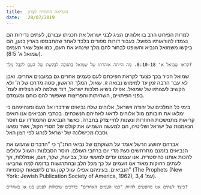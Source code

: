 ```yaml
---
title:  הקריאה החוזרת לצדק
date:   28/07/2019
---
```


למרות הפירוט הרב בו אלוהים הציג לבני ישראל את תכניתו עבורם, לעתים נדירות הם נצמדו להוראותיו בפועל. כעבור דורות ספורים בלבד לאחר שהתבססו בארץ כנען, הם ביקשו משמואל הנביא והשופט לבחור להם מלך שינהיג את העם, כמו אצל שאר העמים (שמואל א' 8:5). 

`קראו שמואל א' 8:10-18. מה הייתה אזהרתו של שמואל בתגובה לבקשת של העם לקבל מלך?`

שמואל הכיר בכך כצעד לקראת הפיכתם לעם כעמים אחרים גם במובנים אחרים. ואכן לא עבר הרבה זמן עד למימוש נבואה זו. שאול, המלך הראשון, סטה מדרכו של ה' ולא הקשיב לעצותיו של שמואל. אפילו בשיא מלכות ישראל, דוד ושלמה לא הצליחו לעמ’ בפני הפיתויים, השחיתות והפריצות שאפשר להם כוחם ומעמדם.  

בימי כל המלכים של יהודה וישראל, אלוהים שלח נביאים שידברו אל העם ומנהיגיהם כי ימלאו את חובותם מול אלוהים לדאוג לאחיהם הנשכחים. בכתבי הנביאים אנו רואים קריאות מתמשכות החוזרות ונשנות לחיי צדק בחברה. כאשר הנביאים התמודדו עם חוסר הנאמנות של ישראל ושליטיה, הם למעשה השמיעו את קולם של חסרי הקול, אשר נפגעו וסבלו מכישלונה של ישראל לנהוג לפי רצון האל. 

אברהם יהושע הרשל אומר על תשוקתם של נביאי התנ"ך כי "הדברים שזעזעו את הנביאים בזמנם מתרחשים כעת מדי יום ברחבי העולם. חוסר הסבלנות והעוול עלולים להכות אותנו כהיסטריה. אנו עצמנו עדים למעשי עוול, צביעות, שקר, זעם, אומללות, אך לעתים רחוקות מאוד אנו זועמים על כך מכל הלב ובהתרגשות בדומה למה שהביעו הנביאים. בעיניהם אפילו עוול קטן גורם לתוצאות קוסמיות" (The Prophets (New York: Jewish Publication Society of America, 1962), עמ’ 3,4). 

`כיצד לעתים אנו מחפשים להיות "כמו העמים האחרים" בדרכים שיכולות לפגוע בנו או באחרים?`